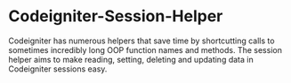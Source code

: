Codeigniter-Session-Helper
==========================

Codeigniter has numerous helpers that save time by shortcutting calls to sometimes incredibly long OOP function names and methods. The session helper aims to make reading, setting, deleting and updating data in Codeigniter sessions easy.
